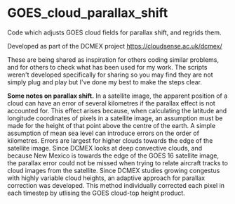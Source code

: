 # GOES_cloud_parallax_shift
Code which adjusts GOES cloud fields for parallax shift, and regrids them.

Developed as part of the DCMEX project https://cloudsense.ac.uk/dcmex/

These are being shared as inspiration for others coding similar problems, and for others to check what has been 
used for my work. The scripts weren't developed specifically for sharing so you may find they are not simply plug and play
but I've done my best to make the steps clear.

__Some notes on parallax shift.__
In a satellite image, the apparent position of a cloud can have an error of several kilometres if the parallax effect is not accounted for. This effect arises because, when calculating the latitude and longitude coordinates of pixels in a satellite image, an assumption must be made for the height of that point above the centre of the earth. A simple assumption of mean sea level can introduce errors on the order of kilometres. Errors are largest for higher clouds towards the edge of the satellite image. Since DCMEX looks at deep convective clouds, and because New Mexico is towards the edge of the GOES 16 satellite image, the parallax error could not be missed when trying to relate aircraft tracks to cloud images from the satellite. Since DCMEX studies growing congestus with highly variable cloud heights, an adaptive approach for parallax correction was developed. This method individually corrected each pixel in each timestep by utlising the GOES cloud-top height product.
